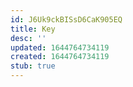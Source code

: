 ```yaml
---
id: J6Uk9ckBISsD6CaK905EQ
title: Key
desc: ''
updated: 1644764734119
created: 1644764734119
stub: true
---
```


